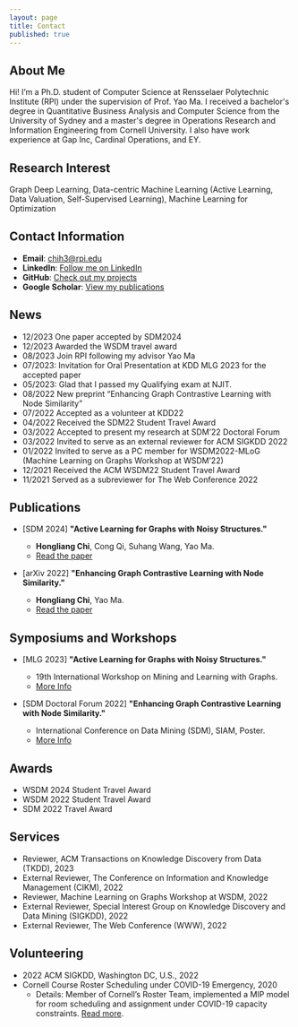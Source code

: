 ```yaml
---
layout: page
title: Contact
published: true
---
```


## **About Me**
Hi! I’m a Ph.D. student of Computer Science at Rensselaer Polytechnic Institute (RPI) under the supervision of Prof. Yao Ma. I received a bachelor's degree in Quantitative Business Analysis and Computer Science from the University of Sydney and a master's degree in Operations Research and Information Engineering from Cornell University. I also have work experience at Gap Inc, Cardinal Operations, and EY.

## **Research Interest**
Graph Deep Learning, Data-centric Machine Learning (Active Learning, Data Valuation, Self-Supervised Learning), Machine Learning for Optimization

## Contact Information
- **Email**: [chih3@rpi.edu](mailto:chih3@rpi.edu)
- **LinkedIn**: [Follow me on LinkedIn](https://www.linkedin.com/in/frank-hongliang-chi/)
- **GitHub**: [Check out my projects](https://github.com/frankhlchi)
- **Google Scholar**: [View my publications](https://scholar.google.com/citations?user=Q8S5vXsAAAAJ&hl=en)

## **News**
- 12/2023 One paper accepted by SDM2024
- 12/2023 Awarded the WSDM travel award
- 08/2023 Join RPI following my advisor Yao Ma
- 07/2023: Invitation for Oral Presentation at KDD MLG 2023 for the accepted paper
- 05/2023: Glad that I passed my Qualifying exam at NJIT.
- 08/2022 New preprint “Enhancing Graph Contrastive Learning with Node Similarity”
- 07/2022 Accepted as a volunteer at KDD22
- 04/2022 Received the SDM22 Student Travel Award
- 03/2022 Accepted to present my research at SDM’22 Doctoral Forum
- 03/2022 Invited to serve as an external reviewer for ACM SIGKDD 2022
- 01/2022 Invited to serve as a PC member for WSDM2022-MLoG (Machine Learning on Graphs Workshop at WSDM’22)
- 12/2021 Received the ACM WSDM22 Student Travel Award
- 11/2021 Served as a subreviewer for The Web Conference 2022


## Publications
- [SDM 2024] **"Active Learning for Graphs with Noisy Structures."** 
  - **Hongliang Chi**, Cong Qi, Suhang Wang, Yao Ma. 
  - [Read the paper](https://www.mlgworkshop.org/2023/papers/MLG__KDD_2023_paper_9.pdf)

- [arXiv 2022] **"Enhancing Graph Contrastive Learning with Node Similarity."** 
  - **Hongliang Chi**, Yao Ma. 
  - [Read the paper](https://arxiv.org/abs/2208.06743)

## Symposiums and Workshops
- [MLG 2023] **"Active Learning for Graphs with Noisy Structures."**
  - 19th International Workshop on Mining and Learning with Graphs. 
  - [More Info](https://www.mlgworkshop.org/2023/)

- [SDM Doctoral Forum 2022] **"Enhancing Graph Contrastive Learning with Node Similarity."**
  - International Conference on Data Mining (SDM), SIAM, Poster. 
  - [More Info](https://www.siam.org/conferences/cm/program/special-events/sdm22-special-events)

## Awards
- WSDM 2024 Student Travel Award
- WSDM 2022 Student Travel Award
- SDM 2022 Travel Award

## Services
- Reviewer, ACM Transactions on Knowledge Discovery from Data (TKDD), 2023
- External Reviewer, The Conference on Information and Knowledge Management (CIKM), 2022
- Reviewer, Machine Learning on Graphs Workshop at WSDM, 2022
- External Reviewer, Special Interest Group on Knowledge Discovery and Data Mining (SIGKDD), 2022
- External Reviewer, The Web Conference (WWW), 2022

## Volunteering
- 2022 ACM SIGKDD, Washington DC, U.S., 2022
- Cornell Course Roster Scheduling under COVID-19 Emergency, 2020
  - Details: Member of Cornell’s Roster Team, implemented a MIP model for room scheduling and assignment under COVID-19 capacity constraints. [Read more](https://www.engineering.cornell.edu/spotlights/unsung-engineering-behind-cornells-fall-2020-schedule).



